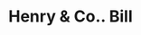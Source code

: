 ---
doi: 10.7916/D82Z2HNS
date_other: '1880'
date_other_textual: 1880-1889
form: printed ephemera
genre:
- Invoices
name:
- Henry & Co.
object_in_context_url: https://biggert.cul.columbia.edu/items/view/ave_biggert_01372
subject_hierarchical_geographic:
- Huntingdon, Pennsylvania, United States
subject_name:
- Henry & Co.
title: Henry & Co.. Bill
sort_title: Henry & Co.. Bill
call_number: ave_biggert_01372
coordinates:
- 40.49527777777778,-78.01305555555555
pid: ave_biggert_01372
identifiers: ave_biggert_01372
thumbnail: https://derivativo-1.library.columbia.edu/iiif/2/ldpd:344581/full/!256,256/0/native.jpg
permalink: /biggert/ave_biggert_01372/
layout: iiif-image-page
---